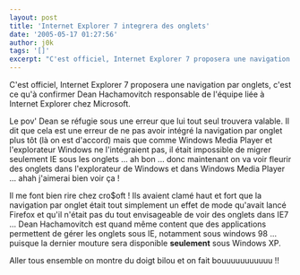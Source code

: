 ```yaml
---
layout: post
title: 'Internet Explorer 7 integrera des onglets'
date: '2005-05-17 01:27:56'
author: j0k
tags: '[]'
excerpt: "C'est officiel, Internet Explorer 7 proposera une navigation par onglets, c'est ce qu'à confirmer Dean Hachamovitch responsable de l'équipe liée à Internet Explorer chez Microsoft.     \nLe pov' Dean se réfugie sous une erreur que lui tout seul trouvera valable. Il dit que cela est une erreur de ne pas avoir intégré la navigation par onglet plus tôt (là on est      …"
---
```


C'est officiel, Internet Explorer 7 proposera une navigation par onglets, c'est ce qu'à confirmer Dean Hachamovitch responsable de l'équipe liée à Internet Explorer chez Microsoft.

Le pov' Dean se réfugie sous une erreur que lui tout seul trouvera valable. Il dit que cela est une erreur de ne pas avoir intégré la navigation par onglet plus tôt (là on est d'accord) mais que comme Windows Media Player et l'explorateur Windows ne l'intégraient pas, il était impossible de migrer seulement IE sous les onglets ... ah bon ... donc maintenant on va voir fleurir des onglets dans l'explorateur de Windows et dans Windows Media Player ... ahah j'aimerai bien voir ça !

Il me font bien rire chez cro$oft !   Ils avaient clamé haut et fort que la navigation par onglet était tout simplement un effet de mode qu'avait lancé Firefox et qu'il n'était pas du tout envisageable de voir des onglets dans IE7 ...   Dean Hachamovitch est quand même content que des applications permettent de gérer les onglets sous IE, notamment sous windows 98 ... puisque la dernier mouture sera disponible **seulement** sous Windows XP.

Aller tous ensemble on montre du doigt bilou et on fait bouuuuuuuuuuu !!
